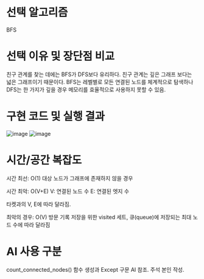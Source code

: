 # 선택 알고리즘
BFS

# 선택 이유 및 장단점 비교
친구 관계를 찾는 데에는 BFS가 DFS보다 유리하다. 
친구 관계는 깊은 그래프 보다는 넓은 그래프이기 때문이다.
BFS는 레벨별로 모든 연결된 노드를 체계적으로 탐색하나 DFS는 한 가지가
깊을 경우 메모리를 효율적으로 사용하지 못할 수 있음.

# 구현 코드 및 실행 결과
![image](https://github.com/user-attachments/assets/dca4afc2-3f7a-4125-9fe5-85398ffcbe69)
![image](https://github.com/user-attachments/assets/c52bab8c-a51e-4839-b33b-a8f880ffc318)

# 시간/공간 복잡도
시간 최선: 
O(1)
대상 노드가 그래프에 존재하지 않을 경우

시간 최악: 
O(V+E)
V: 연결된 노드 수
E: 연결된 엣지 수

타켓과의 V, E에 따라 달라짐.

최악의 경우: 
O(V)
방문 기록 저장을 위한 visited 세트, 큐(queue)에 저장되는 최대 노드 수에 따라 달라짐

# AI 사용 구분
count_connected_nodes() 함수 생성과 Except 구문 AI 참조.
주석 본인 작성.
